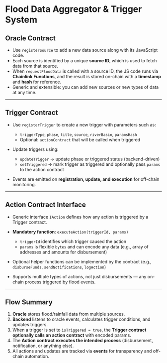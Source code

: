 # Flood Data Aggregator & Trigger System

## Oracle Contract

- Use `registerSource` to add a new data source along with its JavaScript code.
- Each source is identified by a unique **source ID**, which is used to fetch data from that source.
- When `requestFloodData` is called with a source ID, the JS code runs via **Chainlink Functions**, and the result is stored on-chain with a **timestamp** and **hash** for reference.
- Generic and extensible: you can add new sources or new types of data at any time.

---

## Trigger Contract

- Use `registerTrigger` to create a new trigger with parameters such as:

  - `triggerType`, `phase`, `title`, `source`, `riverBasin`, `paramsHash`
  - Optional: `actionContract` that will be called when triggered

- Update triggers using:

  - `updateTrigger` → update phase or triggered status (backend-driven)
  - `setTriggered` → mark trigger as triggered and optionally pass `params` to the action contract

- Events are emitted on **registration, update, and execution** for off-chain monitoring.

---

## Action Contract Interface

- Generic interface `IAction` defines how any action is triggered by a Trigger contract.
- **Mandatory function**: `executeAction(triggerId, params)`

  - `triggerId` identifies which trigger caused the action
  - `params` is flexible `bytes` and can encode any data (e.g., array of addresses and amounts for disbursement)

- Optional helper functions can be implemented by the contract (e.g., `disburseFunds`, `sendNotifications`, `logAction`)
- Supports multiple types of actions, not just disbursements — any on-chain process triggered by flood events.

---

## Flow Summary

1. **Oracle** stores flood/rainfall data from multiple sources.
2. **Backend** listens to oracle events, calculates trigger conditions, and updates triggers.
3. When a trigger is set to `isTriggered = true`, the **Trigger contract optionally calls an action contract** with encoded params.
4. The **Action contract executes the intended process** (disbursement, notification, or anything else).
5. All actions and updates are tracked via **events** for transparency and off-chain automation.

